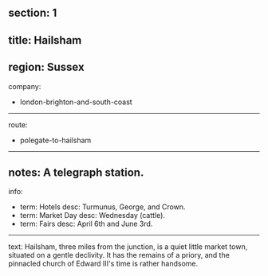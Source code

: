 section: 1
----
title: Hailsham
----
region: Sussex
----
company:
- london-brighton-and-south-coast
----
route:
- polegate-to-hailsham
----
notes: A telegraph station.
----
info:
- term: Hotels
  desc: Turmunus, George, and Crown.
- term: Market Day
  desc: Wednesday (cattle).
- term: Fairs
  desc: April 6th and June 3rd.
----
text: Hailsham, three miles from the junction, is a quiet little market town, situated on a gentle declivity. It has the remains of a priory, and the pinnacled church of Edward III's time is rather handsome.
